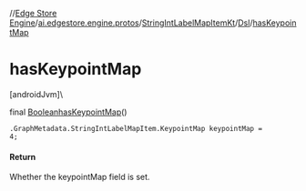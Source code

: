 //[Edge Store Engine](../../../../index.md)/[ai.edgestore.engine.protos](../../index.md)/[StringIntLabelMapItemKt](../index.md)/[Dsl](index.md)/[hasKeypointMap](has-keypoint-map.md)

# hasKeypointMap

[androidJvm]\

final [Boolean](https://developer.android.com/reference/kotlin/java/lang/Boolean.html)[hasKeypointMap](has-keypoint-map.md)()

<code>.GraphMetadata.StringIntLabelMapItem.KeypointMap keypointMap = 4;</code>

#### Return

Whether the keypointMap field is set.
